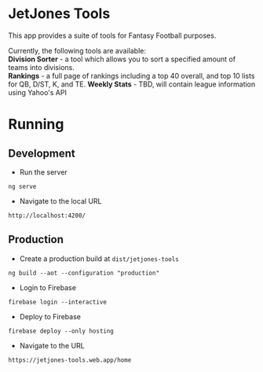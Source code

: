 # JetJones Tools

This app provides a suite of tools for Fantasy Football purposes.

Currently, the following tools are available:<br/>
**Division Sorter** - a tool which allows you to sort a specified amount of teams into divisions.<br/>
**Rankings** - a full page of rankings including a top 40 overall, and top 10 lists for QB, D/ST, K, and TE.
**Weekly Stats** - TBD, will contain league information using Yahoo's API

# Running

## Development

* Run the server
```
ng serve
```
* Navigate to the local URL
```
http://localhost:4200/
```

## Production

* Create a production build at `dist/jetjones-tools`
```
ng build --aot --configuration "production"
```
* Login to Firebase
```
firebase login --interactive
```
* Deploy to Firebase
```
firebase deploy --only hosting
```
* Navigate to the URL
```
https://jetjones-tools.web.app/home
```
